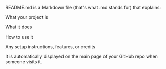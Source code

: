 README.md is a Markdown file (that's what .md stands for) that explains:

What your project is

What it does

How to use it

Any setup instructions, features, or credits

It is automatically displayed on the main page of your GitHub repo when someone visits it.
